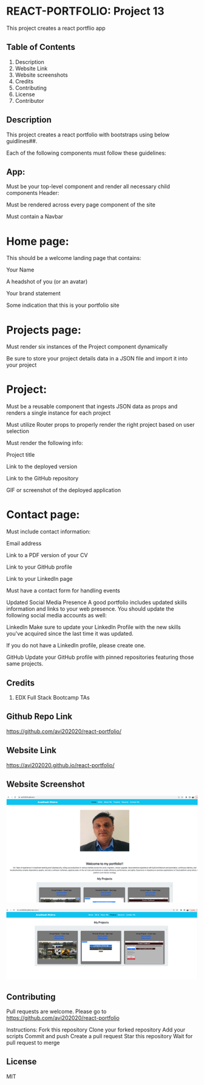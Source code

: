 # REACT-PORTFOLIO: Project 13
  This project creates a react portflio app

## Table of Contents

1. Description
2. Website Link
3. Website screenshots
4. Credits
5. Contributing
6. License
7. Contributor

## Description

This project creates a react portfolio with bootstraps using below guidlines##.

Each of the following components must follow these guidelines:

## App:

Must be your top-level component and render all necessary child components
Header:

Must be rendered across every page component of the site

Must contain a Navbar

# Home page:

This should be a welcome landing page that contains:

Your Name

A headshot of you (or an avatar)

Your brand statement

Some indication that this is your portfolio site

# Projects page:

Must render six instances of the Project component dynamically

Be sure to store your project details data in a JSON file and import it into your project

# Project:

Must be a reusable component that ingests JSON data as props and renders a single instance for each project

Must utilize Router props to properly render the right project based on user selection

Must render the following info:

Project title

Link to the deployed version

Link to the GitHub repository

GIF or screenshot of the deployed application

# Contact page:

Must include contact information:

Email address

Link to a PDF version of your CV

Link to your GitHub profile

Link to your LinkedIn page

Must have a contact form for handling events

Updated Social Media Presence
A good portfolio includes updated skills information and links to your web presence. You should update the following social media accounts as well:

LinkedIn
Make sure to update your LinkedIn Profile with the new skills you've acquired since the last time it was updated.

If you do not have a LinkedIn profile, please create one.

GitHub
Update your GitHub profile with pinned repositories featuring those same projects.


## Credits

1. EDX Full Stack Bootcamp TAs

## Github Repo Link

https://github.com/avi202020/react-portfolio/

## Website Link

https://avi202020.github.io/react-portfolio/

## Website Screenshot

![Screenshot](https://github.com/avi202020/react-portfolio/blob/main/public/images/react_portfolio_app.png)

![Screenshot](https://github.com/avi202020/react-portfolio/blob/main/public/images/react_portfolio_app2.png)


## Contributing

Pull requests are welcome. Please go to https://github.com/avi202020/react-portfolio

Instructions: Fork this repository Clone your forked repository Add your scripts Commit and push Create a pull request Star this repository Wait for pull request to merge

## License

MIT